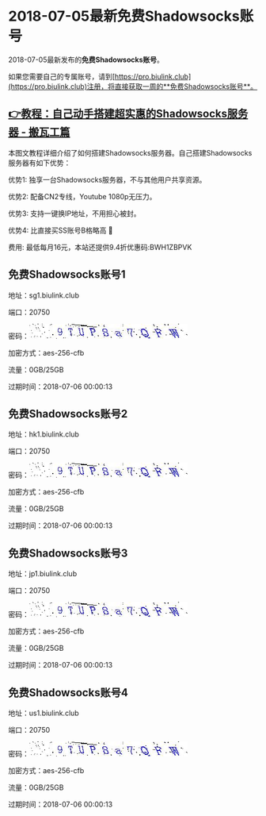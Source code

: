 # 2018-07-05最新**免费Shadowsocks账号**

2018-07-05最新发布的**免费Shadowsocks账号**。

如果您需要自己的专属账号，请到[https://pro.biulink.club](https://pro.biulink.club)注册，将直接获取一周的**免费Shadowsocks账号**。

## [👉教程：自己动手搭建超实惠的Shadowsocks服务器 - 搬瓦工篇](https://github.com/Biulink/ShadowsocksTutorials/blob/master/%E6%95%99%E6%82%A8%E8%87%AA%E5%B7%B1%E5%8A%A8%E6%89%8B%E6%90%AD%E5%BB%BA%E8%B6%85%E5%AE%9E%E6%83%A0%E7%9A%84Shadowsocks%E6%9C%8D%E5%8A%A1%E5%99%A8%20-%20%E6%90%AC%E7%93%A6%E5%B7%A5%E7%AF%87.md)
  
  本图文教程详细介绍了如何搭建Shadowsocks服务器。自己搭建Shadowsocks服务器有如下优势：

  优势1: 独享一台Shadowsocks服务器，不与其他用户共享资源。

  优势2: 配备CN2专线，Youtube 1080p无压力。

  优势3: 支持一键换IP地址，不用担心被封。

  优势4: 比直接买SS账号B格略高 🙂

  费用: 最低每月16元，本站还提供9.4折优惠码:BWH1ZBPVK  
## 免费Shadowsocks账号1

地址：sg1.biulink.club

端口：20750

密码：![免费Shadowsocks账号密码](../password/b933e00d-1a49-4eec-b4a1-53359cb6aa6e.jpg)

加密方式：aes-256-cfb

流量：0GB/25GB

过期时间：2018-07-06 00:00:13

## 免费Shadowsocks账号2

地址：hk1.biulink.club

端口：20750

密码：![免费Shadowsocks账号密码](../password/b933e00d-1a49-4eec-b4a1-53359cb6aa6e.jpg)

加密方式：aes-256-cfb

流量：0GB/25GB

过期时间：2018-07-06 00:00:13

## 免费Shadowsocks账号3

地址：jp1.biulink.club

端口：20750

密码：![免费Shadowsocks账号密码](../password/b933e00d-1a49-4eec-b4a1-53359cb6aa6e.jpg)

加密方式：aes-256-cfb

流量：0GB/25GB

过期时间：2018-07-06 00:00:13

## 免费Shadowsocks账号4

地址：us1.biulink.club

端口：20750

密码：![免费Shadowsocks账号密码](../password/b933e00d-1a49-4eec-b4a1-53359cb6aa6e.jpg)

加密方式：aes-256-cfb

流量：0GB/25GB

过期时间：2018-07-06 00:00:13

